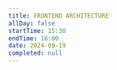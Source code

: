 ```yaml
---
title: FRONTEND ARCHITECTURE
allDay: false
startTime: 15:30
endTime: 16:00
date: 2024-09-19
completed: null
---
```

